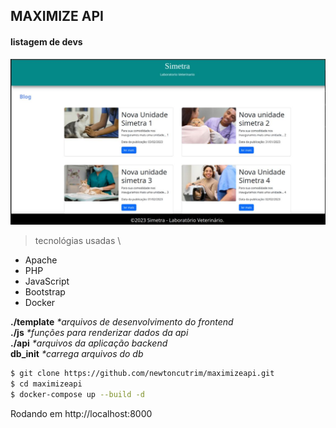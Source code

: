 ## MAXIMIZE API

#### listagem de devs

![app](html/img/app.jpg)

> tecnológias usadas \
* Apache 
* PHP
* JavaScript 
* Bootstrap
* Docker

 __./template__ _*arquivos de desenvolvimento do frontend_ \
 __./js__ _*funções para renderizar dados da api_  \
 __./api__ _*arquivos da aplicação backend_ \
 __db_init__ _*carrega arquivos do db_

```bash
$ git clone https://github.com/newtoncutrim/maximizeapi.git
$ cd maximizeapi
$ docker-compose up --build -d
```
Rodando em http://localhost:8000